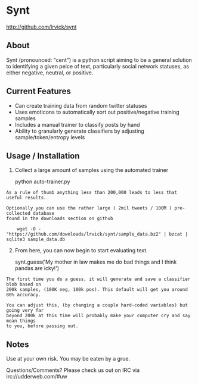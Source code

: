 # Synt #
  
  <http://github.com/lrvick/synt>

## About ##

  Synt (pronounced: "cent") is a python script aiming to be a general
  solution to identifying a given peice of text, particularly social 
  network statuses, as either negative, neutral, or positive.

## Current Features ##
 
  * Can create training data from random twitter statuses
  * Uses emoticons to automatically sort out positive/negative training samples
  * Includes a manual trainer to classify posts by hand
  * Ability to granularly generate classifiers by adjusting sample/token/entropy levels

## Usage / Installation ##

  1. Collect a large amount of samples using the automated trainer
    
        python auto-trainer.py

    As a rule of thumb anything less than 200,000 leads to less that useful results.

    Optionally you can use the rather large ( 2mil tweets / 100M ) pre-collected database 
    found in the downloads section on github

        wget -O - "https://github.com/downloads/lrvick/synt/sample_data.bz2" | bzcat | sqlite3 sample_data.db
        

  2. From here, you can now begin to start evaluating text.

        synt.guess('My mother in law makes me do bad things and I think pandas are icky!')

    The first time you do a guess, it will generate and save a classifier blob based on
    200k samples, (100K neg, 100k pos). This default will get you around 80% accuracy.

    You can adjust this, (by changing a couple hard-coded variables) but going very far 
    beyond 200k at this time will probably make your computer cry and say mean things 
    to you, before passing out.
  
## Notes ##
    
  Use at your own risk. You may be eaten by a grue.

  Questions/Comments? Please check us out on IRC via irc://udderweb.com/#uw
